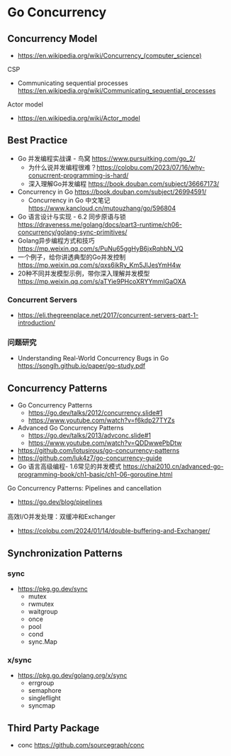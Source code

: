 # Go Concurrency

## Concurrency Model
- https://en.wikipedia.org/wiki/Concurrency_(computer_science)

CSP
- Communicating sequential processes https://en.wikipedia.org/wiki/Communicating_sequential_processes

Actor model
- https://en.wikipedia.org/wiki/Actor_model


## Best Practice
- Go 并发编程实战课 - 鸟窝 https://www.pursuitking.com/go_2/
  - 为什么说并发编程很难？https://colobu.com/2023/07/16/why-conucrrent-programming-is-hard/
  - 深入理解Go并发编程 https://book.douban.com/subject/36667173/
- Concurrency in Go https://book.douban.com/subject/26994591/
  - Concurrency in Go 中文笔记 https://www.kancloud.cn/mutouzhang/go/596804
- Go 语言设计与实现 - 6.2 同步原语与锁 https://draveness.me/golang/docs/part3-runtime/ch06-concurrency/golang-sync-primitives/
- Golang异步编程方式和技巧 https://mp.weixin.qq.com/s/PuNu65ggHyB6jxRqhbN_VQ
- 一个例子，给你讲透典型的Go并发控制 https://mp.weixin.qq.com/s/qxs6ikRy_Km5JlJesYmH4w
- 20种不同并发模型示例，带你深入理解并发模型 https://mp.weixin.qq.com/s/aTYie9PHcoXRYYmmIGaOXA

### Concurrent Servers
- https://eli.thegreenplace.net/2017/concurrent-servers-part-1-introduction/

### 问题研究
- Understanding Real-World Concurrency Bugs in Go https://songlh.github.io/paper/go-study.pdf


## Concurrency Patterns
- Go Concurrency Patterns
  - https://go.dev/talks/2012/concurrency.slide#1
  - https://www.youtube.com/watch?v=f6kdp27TYZs
- Advanced Go Concurrency Patterns
  - https://go.dev/talks/2013/advconc.slide#1
  - https://www.youtube.com/watch?v=QDDwwePbDtw
- https://github.com/lotusirous/go-concurrency-patterns
- https://github.com/luk4z7/go-concurrency-guide
- Go 语言高级编程- 1.6常见的并发模式 https://chai2010.cn/advanced-go-programming-book/ch1-basic/ch1-06-goroutine.html

Go Concurrency Patterns: Pipelines and cancellation
- https://go.dev/blog/pipelines

高效I/O并发处理：双缓冲和Exchanger
- https://colobu.com/2024/01/14/double-buffering-and-Exchanger/


## Synchronization Patterns
### sync
- https://pkg.go.dev/sync
  - mutex
  - rwmutex
  - waitgroup
  - once
  - pool
  - cond
  - sync.Map

### x/sync
- https://pkg.go.dev/golang.org/x/sync
  - errgroup
  - semaphore
  - singleflight
  - syncmap


## Third Party Package
- conc https://github.com/sourcegraph/conc

